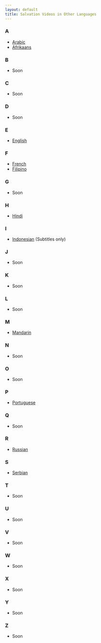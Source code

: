```yaml
---
layout: default
title: Salvation Videos in Other Languages
---
```


### A
* [Arabic](https://www.youtube.com/watch?v=_1gOKZ6uLRE)
* [Afrikaans](https://www.youtube.com/watch?v=7C0z6cIqzKM)

### B
* Soon

### C
* Soon

### D
* Soon

### E
* [English](https://www.youtube.com/watch?v=jDkHWgPDRRE)

### F
* [French](https://www.youtube.com/watch?v=lC-jUKkZoCY)
* [Filipino](https://www.youtube.com/watch?v=fC3wSuz8zxQ)

### G
* Soon

### H
* [Hindi](https://www.youtube.com/watch?v=BmGPHKXomAI)

### I
* [Indonesian](https://www.youtube.com/watch?v=skhzwJSZ3m8) (Subtitles only)

### J
* Soon

### K
* Soon

### L
* Soon

### M
* [Mandarin](https://www.youtube.com/watch?v=QRAghM5grkA)

### N
* Soon

### O
* Soon

### P
* [Portuguese](https://www.youtube.com/watch?v=SOHx7t_0yoU)

### Q
* Soon

### R
* [Russian](https://www.youtube.com/watch?v=8tjJQ-I0JCM)

### S
* [Serbian](https://www.youtube.com/watch?v=27kPEB-ypOQ)

### T
* Soon

### U
* Soon

### V
* Soon

### W
* Soon

### X
* Soon

### Y
* Soon

### Z
* Soon
